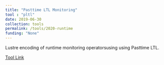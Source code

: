 ```yaml
---
title: "Pasttime LTL Monitoring"
tool : "pltl"
date: 2019-06-30
collection: tools
permalink: /tools/2020-runtime
funding: "None"
---
```


Lustre encoding of runtime monitoring operatorsusing using Pasttime LTL.


[Tool Link](https://github.com/farif/Pastim-LTL-Runtime-Verification)